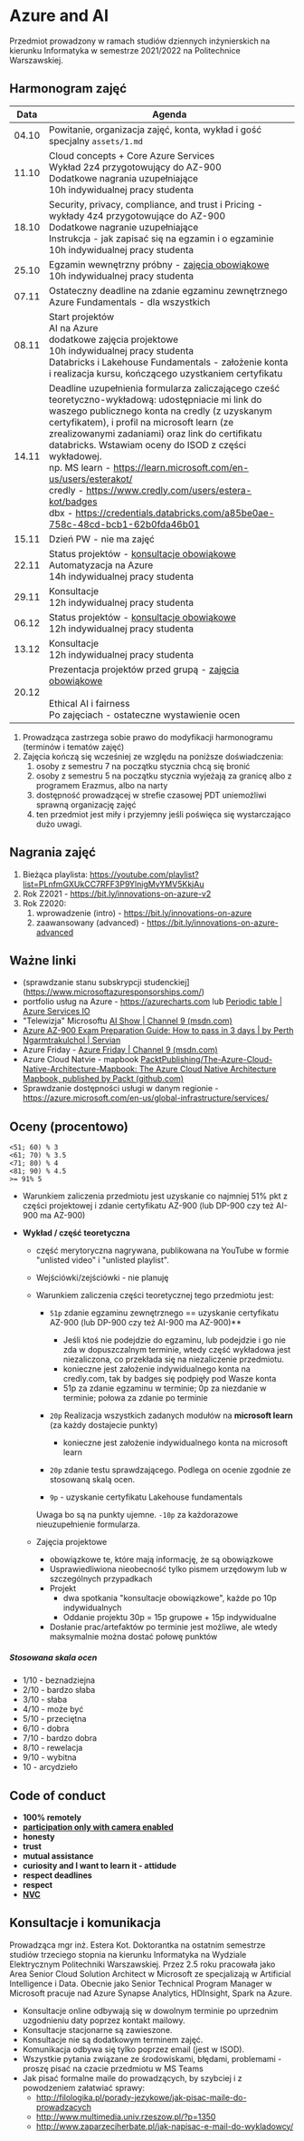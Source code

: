 # Azure and AI
Przedmiot prowadzony w ramach studiów dziennych inżynierskich na kierunku Informatyka w semestrze 2021/2022 na Politechnice Warszawskiej.

## Harmonogram zajęć

| Data  | Agenda                                                        |
|-------|----------|
| 04.10 | Powitanie, organizacja zajęć, konta, wykład i gość specjalny `assets/1.md`|
| 11.10 | Cloud concepts + Core Azure Services <br>Wykład 2z4 przygotowujący do AZ-900 <br>Dodatkowe nagrania uzupełniające <br>10h indywidualnej pracy studenta |
| 18.10 | Security, privacy, compliance, and trust i Pricing  - wykłady 4z4 przygotowujące do AZ-900 <br>Dodatkowe nagranie uzupełniające <br>Instrukcja - jak zapisać się na egzamin i o egzaminie <br>10h indywidualnej pracy studenta |
| 25.10 | Egzamin wewnętrzny próbny - <u>zajęcia obowiąkowe</u> <br>10h indywidualnej pracy studenta |
| 07.11 | Ostateczny deadline na zdanie egzaminu zewnętrznego Azure Fundamentals - dla wszystkich |
| 08.11 | Start projektów <br>AI na Azure<Br>dodatkowe zajęcia projektowe<br>10h indywidualnej pracy studenta <br>Databricks i Lakehouse Fundamentals - założenie konta i realizacja kursu, kończącego uzystkaniem certyfikatu |
| 14.11 | Deadline uzupełnienia formularza zaliczającego cześć teoretyczno-wykładową: udostępniacie mi link do waszego publicznego konta na credly (z uzyskanym certyfikatem), i profil na microsoft learn (ze zrealizowanymi zadaniami) oraz link do certifikatu databricks. Wstawiam oceny do ISOD z części wykładowej. <br> np. MS learn - https://learn.microsoft.com/en-us/users/esterakot/ <br> credly - https://www.credly.com/users/estera-kot/badges <br> dbx - https://credentials.databricks.com/a85be0ae-758c-48cd-bcb1-62b0fda46b01 |
| 15.11 | Dzień PW - nie ma zajęć                                      |
| 22.11 | Status projektów - <u>konsultacje obowiąkowe</u> <br>Automatyzacja na Azure<br>14h indywidualnej pracy studenta |
| 29.11 | Konsultacje<br>12h indywidualnej pracy studenta              |
| 06.12 | Status projektów - <u>konsultacje obowiąkowe</u><br>12h indywidualnej pracy studenta |
| 13.12 | Konsultacje<br>12h indywidualnej pracy studenta              |
| 20.12 | Prezentacja projektów przed grupą - <u>zajęcia obowiąkowe</u><br/> <br>Ethical AI i fairness <br>Po zajęciach - ostateczne wystawienie ocen <br> |


1. Prowadząca zastrzega sobie prawo do modyfikacji harmonogramu (terminów i tematów zajęć)  
2. Zajęcia kończą się wcześniej ze względu na poniższe doświadczenia:
   1. osoby z semestru 7 na początku stycznia chcą się bronić
   2. osoby z semestru 5 na początku stycznia wyjeżają za granicę albo z programem Erazmus, albo na narty
   3. dostępność prowadzącej w strefie czasowej PDT uniemożliwi sprawną organizację zajęć
   4. ten przedmiot jest miły i przyjemny jeśli poświęca się wystarczająco dużo uwagi.


## Nagrania zajęć
1. Bieżąca playlista: https://youtube.com/playlist?list=PLnfmGXUkCC7RFF3P9YlnigMvYMV5KkjAu 
2. Rok Z2021 - https://bit.ly/innovations-on-azure-v2
3. Rok Z2020:
   1. wprowadzenie (intro) - https://bit.ly/innovations-on-azure
   2. zaawansowany (advanced) - https://bit.ly/innovations-on-azure-advanced


## Ważne linki

- (sprawdzanie stanu subskrypcji studenckiej](https://www.microsoftazuresponsorships.com/)
- portfolio usług na Azure - https://azurecharts.com lub [Periodic table | Azure Services IO](https://azureservices.io/#)
- "Telewizja" Microsoftu [AI Show | Channel 9 (msdn.com)](https://channel9.msdn.com/Shows/AI-Show)
- [Azure AZ-900 Exam Preparation Guide: How to pass in 3 days | by Perth Ngarmtrakulchol | Servian](https://servian.dev/azure-az-900-exam-preparation-guide-how-to-pass-in-3-days-dabf5534507a) 
- Azure Friday - [Azure Friday | Channel 9 (msdn.com)](https://channel9.msdn.com/Shows/Azure-Friday)
- Azure Cloud Natvie - mapbook [PacktPublishing/The-Azure-Cloud-Native-Architecture-Mapbook: The Azure Cloud Native Architecture Mapbook, published by Packt (github.com)](https://github.com/PacktPublishing/The-Azure-Cloud-Native-Architecture-Mapbook)
- Sprawdzanie dostępności usługi w danym regionie - https://azure.microsoft.com/en-us/global-infrastructure/services/


## Oceny (procentowo)

```
<51; 60) % 3
<61; 70) % 3.5
<71; 80) % 4
<81; 90) % 4.5
>= 91% 5
```

- Warunkiem zaliczenia przedmiotu jest uzyskanie co najmniej 51% pkt z części projektowej i zdanie certyfikatu  AZ-900 (lub DP-900 czy też AI-900 ma AZ-900)
- **Wykład / część teoretyczna** 

  - część merytoryczna nagrywana, publikowana na YouTube w formie "unlisted video" i "unlisted playlist".
  - Wejściówki/zejściówki - nie planuję
  - Warunkiem zaliczenia części teoretycznej tego przedmiotu jest:

    - `51p` zdanie egzaminu zewnętrznego == uzyskanie certyfikatu AZ-900 (lub DP-900 czy też AI-900 ma AZ-900)**
      - Jeśli ktoś nie podejdzie do egzaminu, lub podejdzie i go nie zda w dopuszczalnym terminie, wtedy część wykładowa jest niezaliczona, co przekłada się na niezaliczenie przedmiotu. 
      - konieczne jest założenie indywidualnego konta na credly.com, tak by badges się podpięły pod Wasze konta
      - 51p za zdanie egzaminu w terminie; 0p za niezdanie w terminie; połowa za zdanie po terminie

    - `20p` Realizacja wszystkich zadanych modułów na **microsoft learn** (za każdy dostajecie punkty)
      - konieczne jest założenie indywidualnego konta na microsoft learn 

    - `20p` zdanie testu sprawdzającego. Podlega on ocenie zgodnie ze stosowaną skalą ocen.
    - `9p` - uzyskanie certyfikatu Lakehouse fundamentals 
    
    Uwaga bo są na punkty ujemne. `-10p` za każdorazowe nieuzupełnienie formularza.

  - Zajęcia projektowe
    - obowiązkowe te, które mają informację, że są obowiązkowe
    - Usprawiedliwiona nieobecność tylko pismem urzędowym lub w szczególnych przypadkach
    - Projekt 
      - dwa spotkania "konsultacje obowiązkowe", każde po 10p indywidualnych
      - Oddanie projektu 30p = 15p grupowe + 15p indywidualne
    - Dosłanie prac/artefaktów po terminie jest możliwe, ale wtedy maksymalnie można dostać połowę punktów




##### Stosowana skala ocen

- 1/10 - beznadziejna
- 2/10 - bardzo słaba
- 3/10 - słaba
- 4/10 - może być
- 5/10 - przeciętna
- 6/10 - dobra
- 7/10 - bardzo dobra
- 8/10 - rewelacja
- 9/10 - wybitna
- 10 - arcydzieło



## Code of conduct

- **100% remotely**
- <u>**participation only with camera enabled**</u>
- **honesty**
- **trust**
- **mutual assistance**
- **curiosity and I want to learn it - attidude**
- **respect deadlines**
- **respect**
- **[NVC](nonviolentcommunication.com)** 



## Konsultacje i komunikacja
Prowadząca mgr inż. Estera Kot. Doktorantka na ostatnim semestrze studiów trzeciego stopnia na kierunku Informatyka na Wydziale Elektrycznym Politechniki Warszawskiej. Przez 2.5 roku pracowała jako Area Senior Cloud Solution Architect w Microsoft ze specjalizają w Artificial Intelligence i Data. Obecnie jako Senior Technical Program Manager w Microsoft pracuje nad Azure Synapse Analytics, HDInsight, Spark na Azure.

- Konsultacje online odbywają się w dowolnym terminie po uprzednim uzgodnieniu daty poprzez kontakt mailowy. 
- Konsultacje stacjonarne są zawieszone.
- Konsultacje nie są dodatkowym terminem zajęć.
- Komunikacja odbywa się tylko poprzez email (jest w ISOD). 
- Wszystkie pytania związane ze środowiskami, błędami, problemami - proszę pisać na czacie przedmiotu w MS Teams
- Jak pisać formalne maile do prowadzących, by szybciej i z powodzeniem załatwiać sprawy:
  - http://filologika.pl/porady-jezykowe/jak-pisac-maile-do-prowadzacych
  - http://www.multimedia.univ.rzeszow.pl/?p=1350
  - http://www.zaparzeciherbate.pl/jak-napisac-e-mail-do-wykladowcy/

